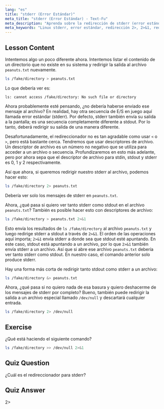 ```yaml
---
lang: "es"
title: "stderr (Error Estándar)"
meta_title: "stderr (Error Estándar) - Text-Fu"
meta_description: "Aprenda sobre la redirección de stderr (error estándar) en Linux. Comprenda 2>, 2>&1, &> y /dev/null para el manejo de errores en Bash. ¡Mejore sus habilidades en la línea de comandos de Linux!"
meta_keywords: "Linux stderr, error estándar, redirección 2>, 2>&1, redirección &>, /dev/null, manejo de errores Bash, tutorial de Linux, Linux para principiantes"
---
```


## Lesson Content

Intentemos algo un poco diferente ahora. Intentemos listar el contenido de un directorio que no existe en su sistema y redirigir la salida al archivo `peanuts.txt` nuevamente.

```bash
ls /fake/directory > peanuts.txt
```

Lo que debería ver es:

```plaintext
ls: cannot access /fake/directory: No such file or directory
```

Ahora probablemente esté pensando, ¿no debería haberse enviado ese mensaje al archivo? En realidad, hay otra secuencia de E/S en juego aquí llamada error estándar (stderr). Por defecto, stderr también envía su salida a la pantalla; es una secuencia completamente diferente a stdout. Por lo tanto, deberá redirigir su salida de una manera diferente.

Desafortunadamente, el redireccionador no es tan agradable como usar `<` o `>`, pero está bastante cerca. Tendremos que usar descriptores de archivo. Un descriptor de archivo es un número no negativo que se utiliza para acceder a un archivo o secuencia. Profundizaremos en esto más adelante, pero por ahora sepa que el descriptor de archivo para stdin, stdout y stderr es 0, 1 y 2 respectivamente.

Así que ahora, si queremos redirigir nuestro stderr al archivo, podemos hacer esto:

```bash
ls /fake/directory 2> peanuts.txt
```

Debería ver solo los mensajes de stderr en `peanuts.txt`.

Ahora, ¿qué pasa si quiero ver tanto stderr como stdout en el archivo `peanuts.txt`? También es posible hacer esto con descriptores de archivo:

```bash
ls /fake/directory > peanuts.txt 2>&1
```

Esto envía los resultados de `ls /fake/directory` al archivo `peanuts.txt` y luego redirige stderr a stdout a través de `2>&1`. El orden de las operaciones aquí importa; `2>&1` envía stderr a donde sea que stdout esté apuntando. En este caso, stdout está apuntando a un archivo, por lo que `2>&1` también envía stderr a un archivo. Así que si abre ese archivo `peanuts.txt` debería ver tanto stderr como stdout. En nuestro caso, el comando anterior solo produce stderr.

Hay una forma más corta de redirigir tanto stdout como stderr a un archivo:

```bash
ls /fake/directory &> peanuts.txt
```

Ahora, ¿qué pasa si no quiero nada de esa basura y quiero deshacerme de los mensajes de stderr por completo? Bueno, también puede redirigir la salida a un archivo especial llamado `/dev/null` y descartará cualquier entrada.

```bash
ls /fake/directory 2> /dev/null
```

## Exercise

¿Qué está haciendo el siguiente comando?

```bash
ls /fake/directory >> /dev/null 2>&1
```

## Quiz Question

¿Cuál es el redireccionador para stderr?

## Quiz Answer

2>

